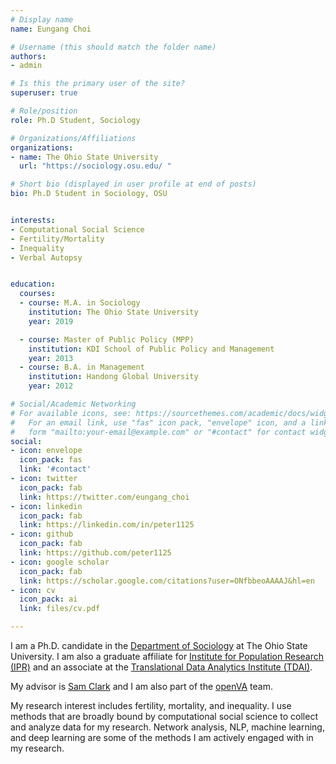 ```yaml
---
# Display name
name: Eungang Choi

# Username (this should match the folder name)
authors:
- admin

# Is this the primary user of the site?
superuser: true

# Role/position
role: Ph.D Student, Sociology

# Organizations/Affiliations
organizations:
- name: The Ohio State University
  url: "https://sociology.osu.edu/ "

# Short bio (displayed in user profile at end of posts)
bio: Ph.D Student in Sociology, OSU


interests:
- Computational Social Science
- Fertility/Mortality
- Inequality
- Verbal Autopsy


education:
  courses:
  - course: M.A. in Sociology
    institution: The Ohio State University
    year: 2019

  - course: Master of Public Policy (MPP)
    institution: KDI School of Public Policy and Management
    year: 2013
  - course: B.A. in Management
    institution: Handong Global University
    year: 2012

# Social/Academic Networking
# For available icons, see: https://sourcethemes.com/academic/docs/widgets/#icons
#   For an email link, use "fas" icon pack, "envelope" icon, and a link in the
#   form "mailto:your-email@example.com" or "#contact" for contact widget.
social:
- icon: envelope
  icon_pack: fas
  link: '#contact'
- icon: twitter
  icon_pack: fab
  link: https://twitter.com/eungang_choi
- icon: linkedin
  icon_pack: fab
  link: https://linkedin.com/in/peter1125
- icon: github
  icon_pack: fab
  link: https://github.com/peter1125
- icon: google scholar
  icon_pack: fab
  link: https://scholar.google.com/citations?user=ONfbbeoAAAAJ&hl=en
- icon: cv
  icon_pack: ai
  link: files/cv.pdf

---
```


I am a Ph.D. candidate in the [Department of Sociology](https://sociology.osu.edu/) at The Ohio State University. I am also a graduate affiliate for [Institute for Population Research (IPR)](https://ipr.osu.edu/) and an associate at the [Translational Data Analytics Institute (TDAI)](https://tdai.osu.edu/).

My advisor is [Sam Clark](http://www.samclark.net/) and I am also part of the [openVA](http://openva.net/) team.

My research interest includes fertility, mortality, and inequality. I use methods that are broadly bound by computational social science to collect and analyze data for my research. Network analysis, NLP, machine learning, and deep learning are some of the methods I am actively engaged with in my research.